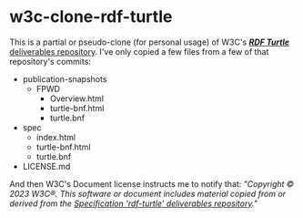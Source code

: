 # w3c-clone-rdf-turtle

This is a partial or pseudo-clone (for personal usage) of W3C's [**_RDF Turtle_** deliverables repository](../w3c/rdf-turtle). I've only copied a few files from a few of that repository's commits:

- publication-snapshots
  - FPWD
    - Overview.html
    - turtle-bnf.html
    - turtle.bnf
- spec
  - index.html
  - turtle-bnf.html
  - turtle.bnf
- LICENSE.md

And then W3C's Document license instructs me to notify that:
_"Copyright © 2023 W3C®. This software or document includes material copied from or derived from the [_Specification 'rdf-turtle'_ deliverables repository](../w3c/rdf-turtle)."_
